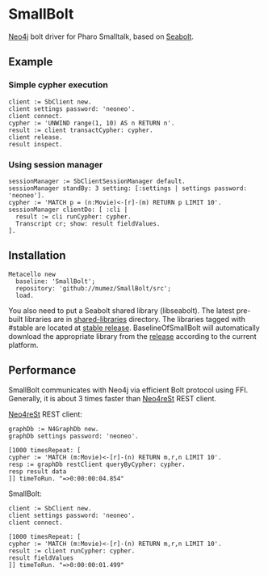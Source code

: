 # SmallBolt

[Neo4j](https://neo4j.com/) bolt driver for Pharo Smalltalk, based on [Seabolt](https://github.com/neo4j-drivers/seabolt).

## Example

### Simple cypher execution

```smalltalk
client := SbClient new.
client settings password: 'neoneo'.
client connect.
cypher := 'UNWIND range(1, 10) AS n RETURN n'.
result := client transactCypher: cypher.
client release.
result inspect.
```

### Using session manager

```smalltalk
sessionManager := SbClientSessionManager default.
sessionManager standBy: 3 setting: [:settings | settings password: 'neoneo'].
cypher := 'MATCH p = (n:Movie)<-[r]-(m) RETURN p LIMIT 10'.
sessionManager clientDo: [ :cli | 
  result := cli runCypher: cypher.
  Transcript cr; show: result fieldValues.
].
```

## Installation

```smalltalk
Metacello new
  baseline: 'SmallBolt';
  repository: 'github://mumez/SmallBolt/src';
  load.
```

You also need to put a Seabolt shared library (libseabolt).
The latest pre-built libraries are in [shared-libraries](./shared-libraries/) directory.
The libraries tagged with #stable are located at [stable release]([https://github.com/mumez/Smallbolt/releases/stable]). BaselineOfSmallBolt will  automatically download the appropriate library from the [release]([https://github.com/mumez/Smallbolt/releases/stable]) according to the current platform.

## Performance

SmallBolt communicates with Neo4j via efficient Bolt protocol using FFI. Generally, it is about 3 times faster than [Neo4reSt](https://github.com/mumez/Neo4reSt) REST client.

[Neo4reSt](https://github.com/mumez/Neo4reSt) REST client:
```smalltalk
graphDb := N4GraphDb new.
graphDb settings password: 'neoneo'.

[1000 timesRepeat: [ 
cypher := 'MATCH (m:Movie)<-[r]-(n) RETURN m,r,n LIMIT 10'.
resp := graphDb restClient queryByCypher: cypher.
resp result data
]] timeToRun. "=>0:00:00:04.854"
```

SmallBolt:
```smalltalk
client := SbClient new.
client settings password: 'neoneo'.
client connect.

[1000 timesRepeat: [  
cypher := 'MATCH (m:Movie)<-[r]-(n) RETURN m,r,n LIMIT 10'.
result := client runCypher: cypher.	
result fieldValues
]] timeToRun. "=>0:00:00:01.499"
```